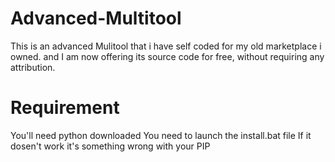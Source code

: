 # Advanced-Multitool
This is an advanced Mulitool that i have self coded for my old marketplace i owned. and I am now offering its source code for free, without requiring any attribution.

# Requirement
You'll need python downloaded
You need to launch the install.bat file
If it dosen't work it's something wrong with your PIP
